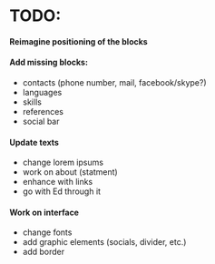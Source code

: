 # TODO:

#### Reimagine positioning of the blocks

#### Add missing blocks:
   - contacts (phone number, mail, facebook/skype?)
   - languages
   - skills
   - references
   - social bar

#### Update texts
   - change lorem ipsums
   - work on about (statment)
   - enhance with links
   - go with Ed through it

#### Work on interface
   - change fonts
   - add graphic elements (socials, divider, etc.)
   - add border
